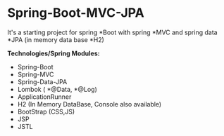 # Spring-Boot-MVC-JPA
It's a starting project for spring *Boot with spring *MVC and spring data *JPA (in memory data base *H2)

**Technologies/Spring Modules:**
* Spring-Boot
* Spring-MVC
* Spring-Data-JPA
* Lombok (	*@Data,	*@Log)
* ApplicationRunner
* H2 (In Memory DataBase, Console also available)
* BootStrap (CSS,JS)
* JSP
* JSTL
